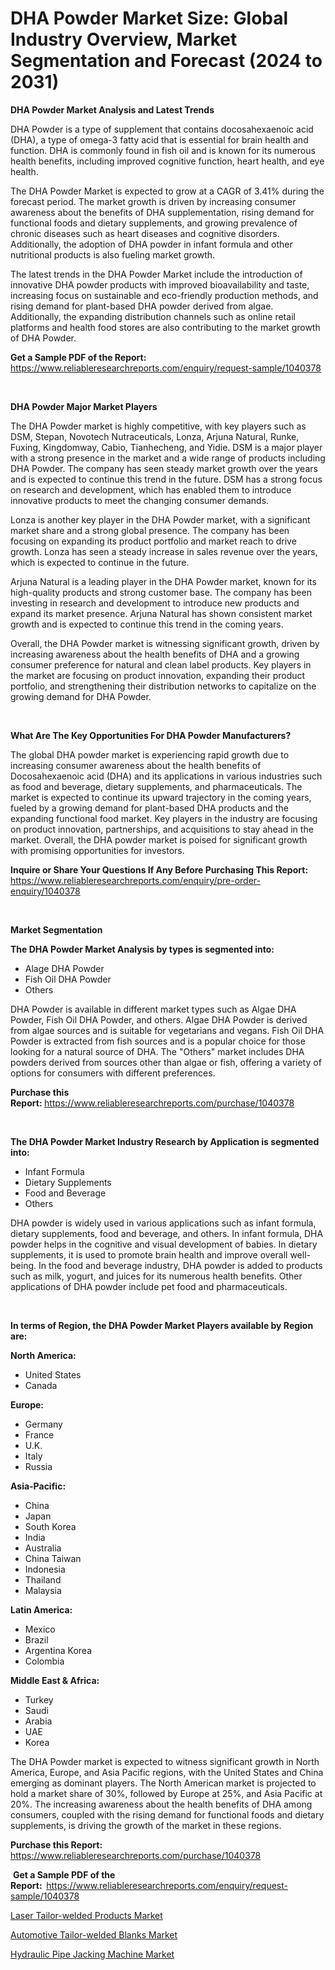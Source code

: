 <p><h1>DHA Powder Market Size: Global Industry Overview, Market Segmentation and Forecast (2024 to 2031)</h1></p><p><strong>DHA Powder Market Analysis and Latest Trends</strong></p>
<p><p>DHA Powder is a type of supplement that contains docosahexaenoic acid (DHA), a type of omega-3 fatty acid that is essential for brain health and function. DHA is commonly found in fish oil and is known for its numerous health benefits, including improved cognitive function, heart health, and eye health.</p><p>The DHA Powder Market is expected to grow at a CAGR of 3.41% during the forecast period. The market growth is driven by increasing consumer awareness about the benefits of DHA supplementation, rising demand for functional foods and dietary supplements, and growing prevalence of chronic diseases such as heart diseases and cognitive disorders. Additionally, the adoption of DHA powder in infant formula and other nutritional products is also fueling market growth.</p><p>The latest trends in the DHA Powder Market include the introduction of innovative DHA powder products with improved bioavailability and taste, increasing focus on sustainable and eco-friendly production methods, and rising demand for plant-based DHA powder derived from algae. Additionally, the expanding distribution channels such as online retail platforms and health food stores are also contributing to the market growth of DHA Powder.</p></p>
<p><strong>Get a Sample PDF of the Report:&nbsp;</strong> <a href="https://www.reliableresearchreports.com/enquiry/request-sample/1040378">https://www.reliableresearchreports.com/enquiry/request-sample/1040378</a></p>
<p>&nbsp;</p>
<p><strong>DHA Powder Major Market Players</strong></p>
<p><p>The DHA Powder market is highly competitive, with key players such as DSM, Stepan, Novotech Nutraceuticals, Lonza, Arjuna Natural, Runke, Fuxing, Kingdomway, Cabio, Tianhecheng, and Yidie. DSM is a major player with a strong presence in the market and a wide range of products including DHA Powder. The company has seen steady market growth over the years and is expected to continue this trend in the future. DSM has a strong focus on research and development, which has enabled them to introduce innovative products to meet the changing consumer demands.</p><p>Lonza is another key player in the DHA Powder market, with a significant market share and a strong global presence. The company has been focusing on expanding its product portfolio and market reach to drive growth. Lonza has seen a steady increase in sales revenue over the years, which is expected to continue in the future.</p><p>Arjuna Natural is a leading player in the DHA Powder market, known for its high-quality products and strong customer base. The company has been investing in research and development to introduce new products and expand its market presence. Arjuna Natural has shown consistent market growth and is expected to continue this trend in the coming years.</p><p>Overall, the DHA Powder market is witnessing significant growth, driven by increasing awareness about the health benefits of DHA and a growing consumer preference for natural and clean label products. Key players in the market are focusing on product innovation, expanding their product portfolio, and strengthening their distribution networks to capitalize on the growing demand for DHA Powder.</p></p>
<p>&nbsp;</p>
<p><strong>What Are The Key Opportunities For DHA Powder Manufacturers?</strong></p>
<p><p>The global DHA powder market is experiencing rapid growth due to increasing consumer awareness about the health benefits of Docosahexaenoic acid (DHA) and its applications in various industries such as food and beverage, dietary supplements, and pharmaceuticals. The market is expected to continue its upward trajectory in the coming years, fueled by a growing demand for plant-based DHA products and the expanding functional food market. Key players in the industry are focusing on product innovation, partnerships, and acquisitions to stay ahead in the market. Overall, the DHA powder market is poised for significant growth with promising opportunities for investors.</p></p>
<p><strong>Inquire or Share Your Questions If Any Before Purchasing This Report:</strong> <a href="https://www.reliableresearchreports.com/enquiry/pre-order-enquiry/1040378">https://www.reliableresearchreports.com/enquiry/pre-order-enquiry/1040378</a></p>
<p>&nbsp;</p>
<p><strong>Market Segmentation</strong></p>
<p><strong>The DHA Powder Market Analysis by types is segmented into:</strong></p>
<p><ul><li>Alage DHA Powder</li><li>Fish Oil DHA Powder</li><li>Others</li></ul></p>
<p><p>DHA Powder is available in different market types such as Algae DHA Powder, Fish Oil DHA Powder, and others. Algae DHA Powder is derived from algae sources and is suitable for vegetarians and vegans. Fish Oil DHA Powder is extracted from fish sources and is a popular choice for those looking for a natural source of DHA. The "Others" market includes DHA powders derived from sources other than algae or fish, offering a variety of options for consumers with different preferences.</p></p>
<p><strong>Purchase this Report:&nbsp;</strong><a href="https://www.reliableresearchreports.com/purchase/1040378">https://www.reliableresearchreports.com/purchase/1040378</a></p>
<p>&nbsp;</p>
<p><strong>The DHA Powder Market Industry Research by Application is segmented into:</strong></p>
<p><ul><li>Infant Formula</li><li>Dietary Supplements</li><li>Food and Beverage</li><li>Others</li></ul></p>
<p><p>DHA powder is widely used in various applications such as infant formula, dietary supplements, food and beverage, and others. In infant formula, DHA powder helps in the cognitive and visual development of babies. In dietary supplements, it is used to promote brain health and improve overall well-being. In the food and beverage industry, DHA powder is added to products such as milk, yogurt, and juices for its numerous health benefits. Other applications of DHA powder include pet food and pharmaceuticals.</p></p>
<p>&nbsp;</p>
<p><strong>In terms of Region, the DHA Powder Market Players available by Region are:</strong></p>
<p>
    <p> <strong> North America: </strong>
        <ul>
            <li>United States</li>
            <li>Canada</li>
        </ul>
        </p> 
    <p> <strong> Europe: </strong>
        <ul>
            <li>Germany</li>
            <li>France</li>
            <li>U.K.</li>
            <li>Italy</li>
            <li>Russia</li>
        </ul>
        </p> 
    <p> <strong> Asia-Pacific: </strong>
        <ul>
            <li>China</li>
            <li>Japan</li>
            <li>South Korea</li>
            <li>India</li>
            <li>Australia</li>
            <li>China Taiwan</li>
            <li>Indonesia</li>
            <li>Thailand</li>
            <li>Malaysia</li>
        </ul>
        </p> 
    <p> <strong> Latin America: </strong>
        <ul>
            <li>Mexico</li>
            <li>Brazil</li>
            <li>Argentina Korea</li>
            <li>Colombia</li>
        </ul>
        </p> 
    <p> <strong> Middle East & Africa: </strong>
        <ul>
            <li>Turkey</li>
            <li>Saudi</li>
            <li>Arabia</li>
            <li>UAE</li>
            <li>Korea</li>
        </ul>
    </p>
    </p>
<p><p>The DHA Powder market is expected to witness significant growth in North America, Europe, and Asia Pacific regions, with the United States and China emerging as dominant players. The North American market is projected to hold a market share of 30%, followed by Europe at 25%, and Asia Pacific at 20%. The increasing awareness about the health benefits of DHA among consumers, coupled with the rising demand for functional foods and dietary supplements, is driving the growth of the market in these regions.</p></p>
<p><strong>Purchase this Report: </strong><a href="https://www.reliableresearchreports.com/purchase/1040378">https://www.reliableresearchreports.com/purchase/1040378</a></p>
<p>&nbsp;<strong>Get a Sample PDF of the Report:&nbsp;&nbsp;</strong><a href="https://www.reliableresearchreports.com/enquiry/request-sample/1040378">https://www.reliableresearchreports.com/enquiry/request-sample/1040378</a></p>
<p><strong></strong></p>
<p><p><a href="https://view.publitas.com/reportprime-1/laser-tailor-welded-products-market-analysis-examines-its-scope-on-growth-opportunities-and-forecasted-trends-spanning-from-2023-to-2030/">Laser Tailor-welded Products Market</a></p><p><a href="https://view.publitas.com/reportprime-1/automotive-tailor-welded-blanks-market-size-global-industry-overview-market-segmentation-and-forecast-2023-to-2030/">Automotive Tailor-welded Blanks Market</a></p><p><a href="https://view.publitas.com/reportprime-1/hydraulic-pipe-jacking-machine-market-analysis-examines-its-scope-on-growth-opportunities-and-forecasted-trends-spanning-from-2023-to-2030/">Hydraulic Pipe Jacking Machine Market</a></p></p>